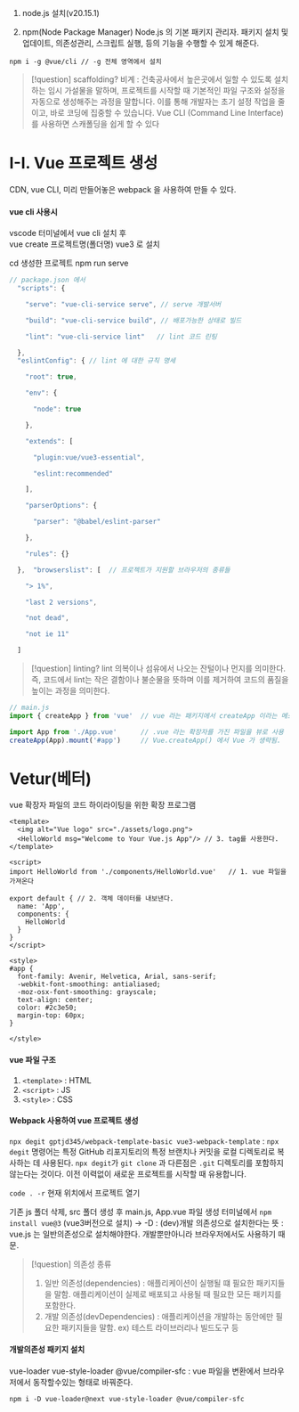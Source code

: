 
1. node.js 설치(v20.15.1)

2. npm(Node Package Manager)
	Node.js 의 기본 패키지 관리자. 패키지 설치 및 업데이트, 의존성관리, 스크립트 실행, 등의 기능을 수행할 수 있게 해준다.

```
npm i -g @vue/cli // -g 전체 영역에서 설치

```


>[!question] scaffolding?
>비계 : 건축공사에서 높은곳에서 일할 수 있도록 설치하는 임시 가설물을 말하며,  프로젝트를 시작할 때 기본적인 파일 구조와 설정을 자동으로 생성해주는 과정을 말합니다. 이를 통해 개발자는 초기 설정 작업을 줄이고, 바로 코딩에 집중할 수 있습니다.
  Vue CLI (Command Line Interface)를 사용하면 스캐폴딩을 쉽게 할 수 있다
  

# I-I. Vue 프로젝트 생성 

CDN, vue CLI, 미리 만들어놓은 webpack 을 사용하여 만들 수 있다.

#### vue cli 사용시 
vscode 터미널에서 
vue cli 설치 후  
vue create 프로젝트명(폴더명)
vue3 로 설치 

cd 생성한 프로젝트
npm run serve

```js
// package.json 에서 
  "scripts": {

    "serve": "vue-cli-service serve", // serve 개발서버

    "build": "vue-cli-service build", // 배포가능한 상태로 빌드

    "lint": "vue-cli-service lint"   // lint 코드 린팅 

  },
  "eslintConfig": { // lint 에 대한 규칙 명세 

    "root": true,

    "env": {

      "node": true

    },

    "extends": [

      "plugin:vue/vue3-essential",

      "eslint:recommended"

    ],

    "parserOptions": {

      "parser": "@babel/eslint-parser"

    },

    "rules": {}

  },  "browserslist": [  // 프로젝트가 지원할 브라우저의 종류들 

    "> 1%",

    "last 2 versions",

    "not dead",

    "not ie 11"

  ]


```

>[!question] linting?
>lint 의복이나 섬유에서 나오는 잔털이나 먼지를 의미한다. 
>즉, 코드에서 lint는 작은 결함이나 불순물을 뜻하며 이를 제거하여 코드의 품질을 높이는 과정을 의미한다. 


```js
// main.js
import { createApp } from 'vue'  // vue 라는 패키지에서 createApp 이라는 메소드를 가져옴

import App from './App.vue'      // .vue 라는 확장자를 가진 파일을 뷰로 사용 
createApp(App).mount('#app')     // Vue.createApp() 에서 Vue 가 생략됨. 

```

# Vetur(베터)
vue 확장자 파일의 코드 하이라이팅을 위한 확장 프로그램

```vue
<template>
  <img alt="Vue logo" src="./assets/logo.png">
  <HelloWorld msg="Welcome to Your Vue.js App"/> // 3. tag를 사용한다. 
</template>

<script>
import HelloWorld from './components/HelloWorld.vue'   // 1. vue 파일을 가져온다

export default { // 2. 객체 데이터를 내보낸다.  
  name: 'App',
  components: {  
    HelloWorld
  }
}
</script>

<style>
#app {
  font-family: Avenir, Helvetica, Arial, sans-serif;
  -webkit-font-smoothing: antialiased;
  -moz-osx-font-smoothing: grayscale;
  text-align: center;
  color: #2c3e50;
  margin-top: 60px;
}

</style>
```

#### vue 파일 구조
1. `<template>`  : HTML
2. `<script>`     : JS
3. `<style>`       : CSS

#### Webpack 사용하여 vue 프로젝트 생성
`npx degit gptjd345/webpack-template-basic vue3-webpack-template` : `npx degit` 명령어는 특정 GitHub 리포지토리의 특정 브랜치나 커밋을 로컬 디렉토리로 복사하는 데 사용된다. `npx degit`가 `git clone`  과 다른점은 `.git` 디렉토리를 포함하지 않는다는 것이다. 이전 이력없이 새로운 프로젝트를 시작할 때 유용합니다.

`code . -r`  현재 위치에서 프로젝트 열기 

기존 js 폴더 삭제, src 폴더 생성 후 
main.js, App.vue 파일 생성 
터미널에서 `npm install vue@3` (vue3버전으로 설치)
-> -D : (dev)개발 의존성으로 설치한다는 뜻 : vue.js 는 일반의존성으로 설치해야한다. 개발뿐만아니라 브라우저에서도 사용하기 때문.

>[!question] 의존성 종류
>1. 일반 의존성(dependencies) : 애플리케이션이 실행될 떄 필요한 패키지들을 말함. 애플리케이션이 실제로 배포되고 사용될 때 필요한 모든 패키지를 포함한다. 
>2. 개발 의존성(devDependencies) : 애플리케이션을 개발하는 동안에만 필요한 패키지들을 말함. ex) 테스트 라이브러리나 빌드도구 등
>

#### 개발의존성 패키지 설치
vue-loader
vue-style-loader
@vue/compiler-sfc : vue 파일을 변환에서 브라우저에서 동작할수있는 형태로 바꿔준다.

`npm i -D vue-loader@next vue-style-loader @vue/compiler-sfc`
